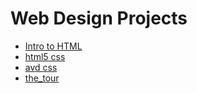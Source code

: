 # Web Design Projects

<ul> 
    <li><a href="Intro_HTML/index.html" target="_blank">Intro to HTML</a></li>
    <li><a href="html5_css/index.html" target="_blank">html5 css</a></li>
    <li><a href="avd_css/index.html" target="_blank">avd css</a></li>
    <li><a href="the_leaks/index.html" target="_blank">the_tour</a></li>


</ul>